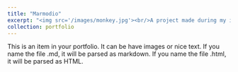```yaml
---
title: "Marmodio"
excerpt: "<img src='/images/monkey.jpg'><br/>A project made during my internship in Institut de Neurosciences de la Timone along with  Charly Lamothe and Pascal Belin. It is machine learning-based software to denoise, detect and extract marmosets' or any type of monkey' sounds. Once extracted, sounds can be classified in a semi-supervised manner by experts."
collection: portfolio
---
```


This is an item in your portfolio. It can be have images or nice text. If you name the file .md, it will be parsed as markdown. If you name the file .html, it will be parsed as HTML. 
